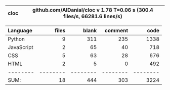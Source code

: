 cloc|github.com/AlDanial/cloc v 1.78  T=0.06 s (300.4 files/s, 66281.6 lines/s)
--- | ---

Language|files|blank|comment|code
:-------|-------:|-------:|-------:|-------:
Python|9|311|235|1338
JavaScript|2|65|40|718
CSS|5|63|28|676
HTML|2|5|0|492
--------|--------|--------|--------|--------
SUM:|18|444|303|3224
